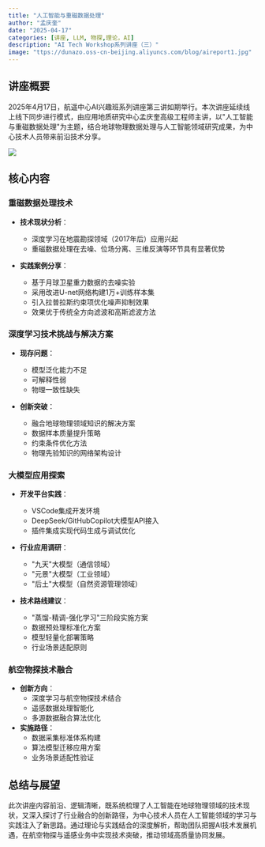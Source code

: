 ```yaml
---
title: "人工智能与重磁数据处理"
author: "孟庆奎"
date: "2025-04-17"
categories: [讲座, LLM, 物探,理论，AI]
description: "AI Tech Workshop系列讲座（三）"
image: "ttps://dunazo.oss-cn-beijing.aliyuncs.com/blog/aireport1.jpg"  # 如果有封面图片的话
---
```

## 讲座概要

 2025年4月17日，航遥中心AI兴趣班系列讲座第三讲如期举行。本次讲座延续线上线下同步进行模式，由应用地质研究中心孟庆奎高级工程师主讲，以"人工智能与重磁数据处理"为主题，结合地球物理数据处理与人工智能领域研究成果，为中心技术人员带来前沿技术分享。 
 
 ![](https://dunazo.oss-cn-beijing.aliyuncs.com/blog/aireport1.jpg)
 
## 核心内容
### 重磁数据处理技术 

- **技术现状分析**： 
    - 深度学习在地震勘探领域（2017年后）应用兴起 
    - 重磁数据处理在去噪、位场分离、三维反演等环节具有显著优势 

- **实践案例分享**： 
    - 基于月球卫星重力数据的去噪实验 
    - 采用改进U-net网络构建1万+训练样本集 
    - 引入拉普拉斯约束项优化噪声抑制效果 
    - 效果优于传统全方向滤波和高斯滤波方法 


### 深度学习技术挑战与解决方案 
- **现存问题**： 
    - 模型泛化能力不足 
    - 可解释性弱 
    - 物理一致性缺失 

- **创新突破**： 
    - 融合地球物理领域知识的解决方案 
    - 数据样本质量提升策略 
    - 约束条件优化方法 
    - 物理先验知识的网络架构设计 

### 大模型应用探索 

- **开发平台实践**： 
    - VSCode集成开发环境 
    - DeepSeek/GitHubCopilot大模型API接入 
    - 插件集成实现代码生成与调试优化 

- **行业应用调研**： 
    - "九天"大模型（通信领域） 
    - "元景"大模型（工业领域） 
    - "后土"大模型（自然资源管理领域） 

- **技术路线建议**： 
    - "蒸馏-精调-强化学习"三阶段实施方案 
    - 数据预处理标准化方案 
    - 模型轻量化部署策略 
    - 行业场景适配原则 

### 航空物探技术融合 
- **创新方向**： 
    - 深度学习与航空物探技术结合 
    - 遥感数据处理智能化 
    - 多源数据融合算法优化 
- **实施路径**： 
    - 数据采集标准体系构建 
    - 算法模型迁移应用方案 
    - 业务场景适配性验证 

## 总结与展望 

此次讲座内容前沿、逻辑清晰，既系统梳理了人工智能在地球物理领域的技术现状，又深入探讨了行业融合的创新路径，为中心技术人员在人工智能领域的学习与实践注入了新思路。通过理论与实践结合的深度解析，帮助团队把握AI技术发展机遇，在航空物探与遥感业务中实现技术突破，推动领域高质量协同发展。
